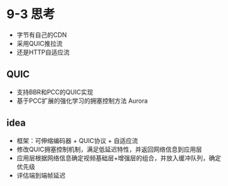 # 9-3 思考

- 字节有自己的CDN
- 采用QUIC推拉流
- 还是HTTP自适应流

## QUIC 

- 支持BBR和PCC的QUIC实现
- 基于PCC扩展的强化学习的拥塞控制方法 Aurora

## idea

- 框架：可伸缩编码器 + QUIC协议 + 自适应流
- 修改QUIC拥塞控制机制，满足低延迟特性，并返回网络信息到应用层
- 应用层根据网络信息确定视频基础层+增强层的组合，并放入缓冲队列，确定优先级
- 评估端到端帧延迟